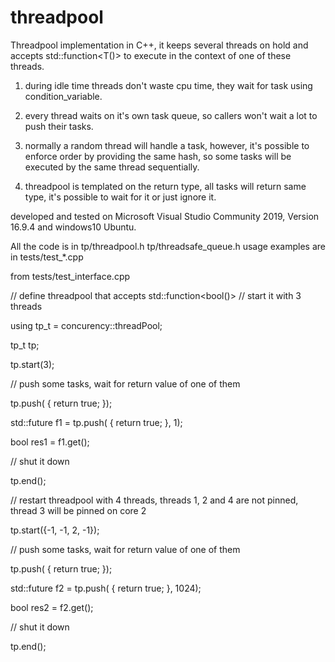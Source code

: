 # threadpool

Threadpool implementation in C++, it keeps several threads on hold and accepts std::function<T()> to execute in the context of one of these threads.

1) during idle time threads don't waste cpu time, they wait for task using condition_variable.

2) every thread waits on it's own task queue, so callers won't wait a lot to push their tasks.

3) normally a random thread will handle a task, however, it's possible to enforce order by providing the same hash, 
	so some tasks will be executed by the same thread sequentially.

4) threadpool is templated on the return type, all tasks will return same type, it's possible to wait for it or just ignore it.


developed and tested on Microsoft Visual Studio Community 2019, Version 16.9.4 and windows10 Ubuntu.


All the code is in tp/threadpool.h tp/threadsafe_queue.h
usage examples are in tests/test_*.cpp



from tests/test_interface.cpp


 // define threadpool that accepts std::function<bool()> 
 // start it with 3 threads

using tp_t = concurency::threadPool<bool>;

tp_t tp;

tp.start(3);


// push some tasks, wait for return value of one of them

tp.push([]() { return true; });

std::future<bool> f1 = tp.push([]() { return true; }, 1);

bool res1 = f1.get();


// shut it down

tp.end();




// restart threadpool with 4 threads, threads 1, 2 and 4 are not pinned, thread 3 will be pinned on core 2

tp.start({-1, -1, 2, -1});


// push some tasks, wait for return value of one of them

tp.push([]() { return true; });

std::future<bool> f2 = tp.push([]() { return true; }, 1024);

bool res2 = f2.get();


// shut it down

tp.end();
